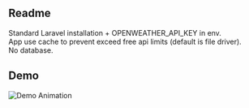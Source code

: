 ## Readme

Standard Laravel installation + OPENWEATHER_API_KEY in env.  
App use cache to prevent exceed free api limits (default is file driver).  
No database.  

## Demo

![Demo Animation](https://user-images.githubusercontent.com/17027876/103727654-18a81480-4fdc-11eb-861c-40ac0136670c.gif)
